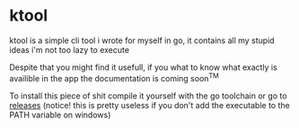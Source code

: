 # ktool

ktool is a simple cli tool i wrote for myself in go,
it contains all my stupid ideas i'm not too lazy to execute 

Despite that you might find it usefull,
if you what to know what exactly is availible in the app the documentation is coming soon<sup>TM</sup>

To install this piece of shit compile it yourself with the go toolchain or go to [releases](https://github.com/kociumba/ktool/releases) (notice! this is pretty useless if you don't add the executable to the PATH variable on windows)
